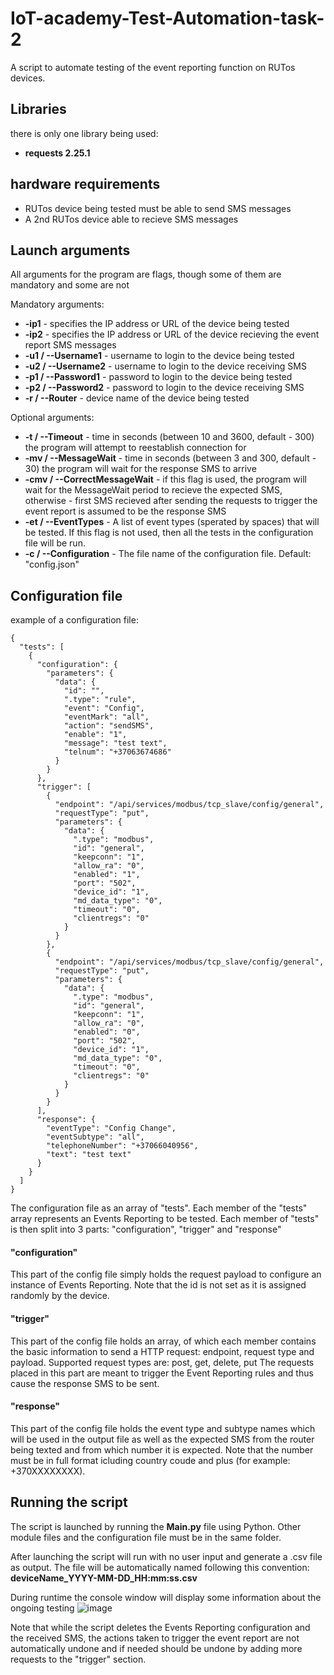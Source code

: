  # IoT-academy-Test-Automation-task-2
A script to automate testing of the event reporting function on RUTos devices.

## Libraries
there is only one library being used:
* **requests 2.25.1**

## hardware requirements

* RUTos device being tested must be able to send SMS messages
* A 2nd RUTos device able to recieve SMS messages

## Launch arguments
All arguments for the program are flags, though some of them are mandatory and some are not

Mandatory arguments:
* **-ip1** - specifies the IP address or URL of the device being tested
* **-ip2** - specifies the IP address or URL of the device recieving the event report SMS messages
* **-u1 / --Username1** - username to login to the device being tested
* **-u2 / --Username2** - username to login to the device receiving SMS
* **-p1 / --Password1** - password to login to the device being tested
* **-p2 / --Password2** - password to login to the device receiving SMS
* **-r / --Router** - device name of the device being tested

Optional arguments:
* **-t / --Timeout** - time in seconds (between 10 and 3600, default - 300) the program will attempt to reestablish connection for
* **-mv / --MessageWait** - time in seconds (between 3 and 300, default - 30) the program will wait for the response SMS to arrive
* **-cmv / --CorrectMessageWait** - if this flag is used, the program will wait for the MessageWait period to recieve the expected SMS, otherwise - first SMS recieved after sending the requests to trigger the event report is assumed to be the response SMS
* **-et / --EventTypes** - A list of event types (sperated by spaces) that will be tested. If this flag is not used, then all the tests in the configuration file will be run.
* **-c / --Configuration** - The file name of the configuration file. Default: "config.json"

## Configuration file

example of a configuration file:

```
{
  "tests": [
    {
      "configuration": {
        "parameters": {
          "data": {
            "id": "",
            ".type": "rule",
            "event": "Config",
            "eventMark": "all",
            "action": "sendSMS",
            "enable": "1",
            "message": "test text",
            "telnum": "+37063674686"
          }
        }
      },
      "trigger": [
        {
          "endpoint": "/api/services/modbus/tcp_slave/config/general",
          "requestType": "put",
          "parameters": {
            "data": {
              ".type": "modbus",
              "id": "general",
              "keepconn": "1",
              "allow_ra": "0",
              "enabled": "1",
              "port": "502",
              "device_id": "1",
              "md_data_type": "0",
              "timeout": "0",
              "clientregs": "0"
            }
          }
        },
        {
          "endpoint": "/api/services/modbus/tcp_slave/config/general",
          "requestType": "put",
          "parameters": {
            "data": {
              ".type": "modbus",
              "id": "general",
              "keepconn": "1",
              "allow_ra": "0",
              "enabled": "0",
              "port": "502",
              "device_id": "1",
              "md_data_type": "0",
              "timeout": "0",
              "clientregs": "0"
            }
          }
        }
      ],
      "response": {
        "eventType": "Config Change",
        "eventSubtype": "all",
        "telephoneNumber": "+37066040956",
        "text": "test text"
      }
    }
  ]
}
```

The configuration file as an array of "tests". Each member of the "tests" array represents an Events Reporting to be tested. Each member of "tests" is then split into 3 parts: "configuration", "trigger" and "response"

#### "configuration"

This part of the config file simply holds the request payload to configure an instance of Events Reporting. 
Note that the id is not set as it is assigned randomly by the device.

#### "trigger"

This part of the config file holds an array, of which each member contains the basic information to send a HTTP request: endpoint, request type and payload. Supported request types are: post, get, delete, put
The requests placed in this part are meant to trigger the Event Reporting rules and thus cause the response SMS to be sent.

#### "response"

This part of the config file holds the event type and subtype names which will be used in the output file as well as the expected SMS from the router being texted and from which number it is expected. Note that the number must be in full format icluding country coude and plus (for example: +370XXXXXXXX).

## Running the script

The script is launched by running the __Main.py__ file using Python. Other module files and the configuration file must be in the same folder.

After launching the script will run with no user input and generate a .csv file as output. The file will be automatically named following this convention: **deviceName_YYYY-MM-DD_HH:mm:ss.csv**

During runtime the console window will display some information about the ongoing testing
![image](https://user-images.githubusercontent.com/20305489/221588334-2c3b113b-0cab-487b-82f4-3812b1b213b4.png)

Note that while the script deletes the Events Reporting configuration and the received SMS, the actions taken to trigger the event report
are not automatically undone and if needed should be undone by adding more requests to the "trigger" section.
 
